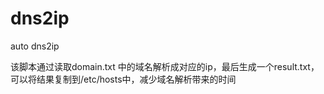 # dns2ip
auto dns2ip

该脚本通过读取domain.txt 中的域名解析成对应的ip，最后生成一个result.txt， 可以将结果复制到/etc/hosts中，减少域名解析带来的时间

